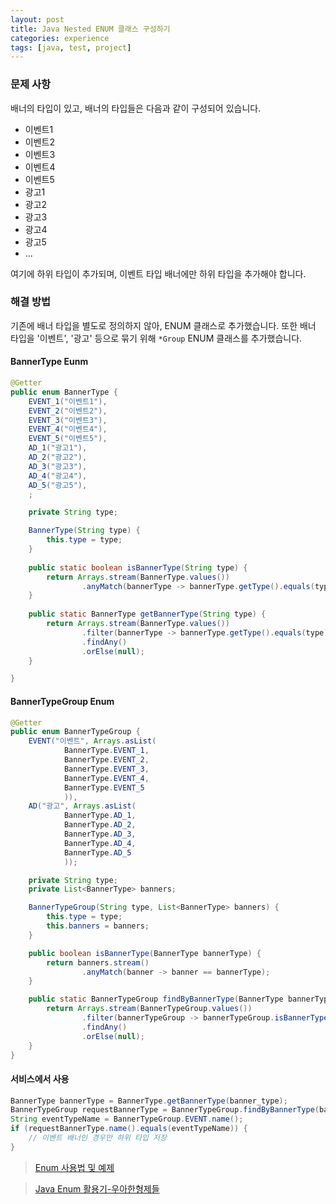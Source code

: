 ```yaml
---
layout: post
title: Java Nested ENUM 클래스 구성하기
categories: experience
tags: [java, test, project]
---
```


### 문제 사항

배너의 타입이 있고, 배너의 타입들은 다음과 같이 구성되어 있습니다.
- 이벤트1
- 이벤트2
- 이벤트3
- 이벤트4
- 이벤트5
- 광고1
- 광고2
- 광고3
- 광고4
- 광고5
- ...

여기에 하위 타입이 추가되며, 이벤트 타입 배너에만 하위 타입을 추가해야 합니다.

### 해결 방법

기존에 배너 타입을 별도로 정의하지 않아, ENUM 클래스로 추가했습니다. 또한 배너 타입을 '이벤트', '광고' 등으로 묶기 위해 `*Group` ENUM 클래스를 추가했습니다.

#### BannerType Eunm

```java
@Getter
public enum BannerType {
    EVENT_1("이벤트1"),
    EVENT_2("이벤트2"),
    EVENT_3("이벤트3"),
    EVENT_4("이벤트4"),
    EVENT_5("이벤트5"),
    AD_1("광고1"),
    AD_2("광고2"),
    AD_3("광고3"),
    AD_4("광고4"),
    AD_5("광고5"),
    ;

    private String type;

    BannerType(String type) {
        this.type = type;
    }
    
    public static boolean isBannerType(String type) {
        return Arrays.stream(BannerType.values())
                .anyMatch(bannerType -> bannerType.getType().equals(type));
    }
    
    public static BannerType getBannerType(String type) {
        return Arrays.stream(BannerType.values())
                .filter(bannerType -> bannerType.getType().equals(type))
                .findAny()
                .orElse(null);
    }

}

```

#### BannerTypeGroup Enum 

```java
@Getter
public enum BannerTypeGroup {
    EVENT("이벤트", Arrays.asList(
            BannerType.EVENT_1,
            BannerType.EVENT_2,
            BannerType.EVENT_3,
            BannerType.EVENT_4,
            BannerType.EVENT_5
            )),
    AD("광고", Arrays.asList(
            BannerType.AD_1,
            BannerType.AD_2,
            BannerType.AD_3,
            BannerType.AD_4,
            BannerType.AD_5
            ));

    private String type;
    private List<BannerType> banners;

    BannerTypeGroup(String type, List<BannerType> banners) {
        this.type = type;
        this.banners = banners;
    }

    public boolean isBannerType(BannerType bannerType) {
        return banners.stream()
                .anyMatch(banner -> banner == bannerType);
    }

    public static BannerTypeGroup findByBannerType(BannerType bannerType) {
        return Arrays.stream(BannerTypeGroup.values())
                .filter(bannerTypeGroup -> bannerTypeGroup.isBannerType(bannerType))
                .findAny()
                .orElse(null);
    }
}

```

#### 서비스에서 사용

```java
BannerType bannerType = BannerType.getBannerType(banner_type);
BannerTypeGroup requestBannerType = BannerTypeGroup.findByBannerType(bannerType);
String eventTypeName = BannerTypeGroup.EVENT.name();
if (requestBannerType.name().equals(eventTypeName)) {
    // 이벤트 배너인 경우만 하위 타입 저장
}

```

> [Enum 사용법 및 예제](https://hbase.tistory.com/166)

> [Java Enum 활용기-우아한형제들](https://techblog.woowahan.com/2527/)
